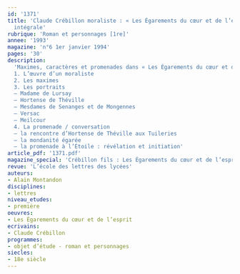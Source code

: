 ```yaml
---
id: '1371'
title: 'Claude Crébillon moraliste : « Les Égarements du cœur et de l’esprit ». Étude
  intégrale'
rubrique: 'Roman et personnages [1re]'
annee: '1993'
magazine: 'n°6 1er janvier 1994'
pages: '30'
description: 
  'Maximes, caractères et promenades dans « Les Égarements du cœur et de l’esprit »…
  1. L’œuvre d’un moraliste
  2. Les maximes
  3. Les portraits
  – Madame de Lursay
  – Hortense de Théville
  – Mesdames de Senanges et de Mongennes
  – Versac
  – Meilcour
  4. La promenade / conversation
  – la rencontre d’Hortense de Théville aux Tuileries
  – la mondanité égarée
  – la promenade à l’Étoile : révélation et initiation'
article_pdf: '1371.pdf'
magazine_special: 'Crébillon fils : Les Égarements du cœur et de l’esprit'
revue: 'L’école des lettres des lycées'
auteurs:
- Alain Montandon
disciplines:
- lettres
niveau_etudes:
- première
oeuvres:
- Les Égarements du cœur et de l’esprit
ecrivains:
- Claude Crébillon
programmes:
- objet d’étude - roman et personnages
siecles:
- 18e siècle
---
```

